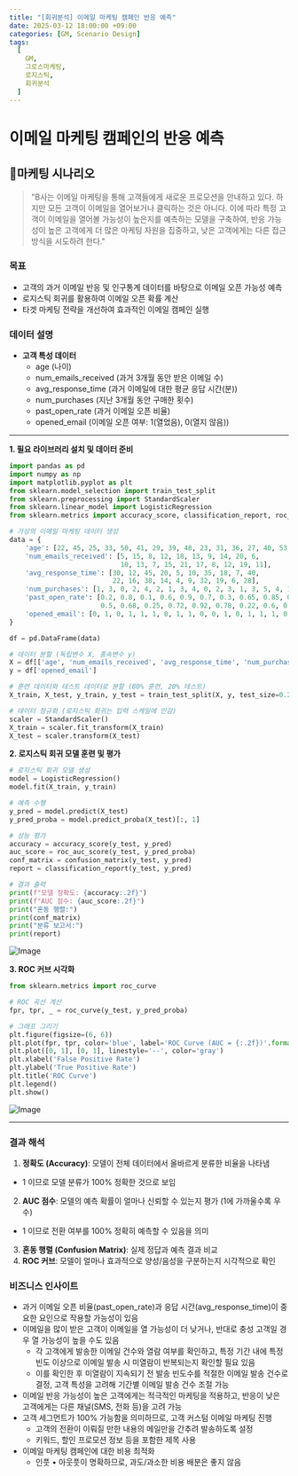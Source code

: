```yaml
---
title: "[회귀분석] 이메일 마케팅 캠페인 반응 예측"
date: 2025-03-12 18:00:00 +09:00
categories: [GM, Scenario Design]
tags:
  [
    GM,
    그로스마케팅,
    로지스틱,
    회귀분석
  ]
---
```


# **이메일 마케팅 캠페인의 반응 예측**

## **📝마케팅 시나리오**
  > "B사는 이메일 마케팅을 통해 고객들에게 새로운 프로모션을 안내하고 있다. 하지만 모든 고객이 이메일을 열어보거나 클릭하는 것은 아니다. 이에 따라 특정 고객이 이메일을 열어볼 가능성이 높은지를 예측하는 모델을 구축하여, 반응 가능성이 높은 고객에게 더 많은 마케팅 자원을 집중하고, 낮은 고객에게는 다른 접근 방식을 시도하려 한다."

### **목표**
- 고객의 과거 이메일 반응 및 인구통계 데이터를 바탕으로 이메일 오픈 가능성 예측
- 로지스틱 회귀를 활용하여 이메일 오픈 확률 계산
- 타겟 마케팅 전략을 개선하여 효과적인 이메일 캠페인 실행

### **데이터 설명**
- **고객 특성 데이터**
  - age (나이)
  - num_emails_received (과거 3개월 동안 받은 이메일 수)
  - avg_response_time (과거 이메일에 대한 평균 응답 시간(분))
  - num_purchases (지난 3개월 동안 구매한 횟수)
  - past_open_rate (과거 이메일 오픈 비율)
  - opened_email (이메일 오픈 여부: 1(열었음), 0(열지 않음))

---

**1. 필요 라이브러리 설치 및 데이터 준비**

```python
import pandas as pd
import numpy as np
import matplotlib.pyplot as plt
from sklearn.model_selection import train_test_split
from sklearn.preprocessing import StandardScaler
from sklearn.linear_model import LogisticRegression
from sklearn.metrics import accuracy_score, classification_report, roc_auc_score, confusion_matrix

# 가상의 이메일 마케팅 데이터 생성
data = {
    'age': [22, 45, 25, 33, 50, 41, 29, 39, 48, 23, 31, 36, 27, 40, 53, 44, 26, 38, 51, 30],
    'num_emails_received': [5, 15, 8, 12, 18, 13, 9, 14, 20, 6,
                            10, 13, 7, 15, 21, 17, 8, 12, 19, 11],
    'avg_response_time': [30, 12, 45, 20, 5, 10, 35, 18, 7, 40,
                          22, 16, 38, 14, 4, 9, 32, 19, 6, 28],
    'num_purchases': [1, 3, 0, 2, 4, 2, 1, 3, 4, 0, 2, 3, 1, 3, 5, 4, 1, 2, 4, 2],
    'past_open_rate': [0.2, 0.8, 0.1, 0.6, 0.9, 0.7, 0.3, 0.65, 0.85, 0.15,
                       0.5, 0.68, 0.25, 0.72, 0.92, 0.78, 0.22, 0.6, 0.88, 0.4],
    'opened_email': [0, 1, 0, 1, 1, 1, 0, 1, 1, 0, 0, 1, 0, 1, 1, 1, 0, 1, 1, 0]
}

df = pd.DataFrame(data)

# 데이터 분할 (독립변수 X, 종속변수 y)
X = df[['age', 'num_emails_received', 'avg_response_time', 'num_purchases', 'past_open_rate']]
y = df['opened_email']

# 훈련 데이터와 테스트 데이터로 분할 (80% 훈련, 20% 테스트)
X_train, X_test, y_train, y_test = train_test_split(X, y, test_size=0.2, random_state=42)

# 데이터 정규화 (로지스틱 회귀는 입력 스케일에 민감)
scaler = StandardScaler()
X_train = scaler.fit_transform(X_train)
X_test = scaler.transform(X_test)
```

**2. 로지스틱 회귀 모델 훈련 및 평가**

```python
# 로지스틱 회귀 모델 생성
model = LogisticRegression()
model.fit(X_train, y_train)

# 예측 수행
y_pred = model.predict(X_test)
y_pred_proba = model.predict_proba(X_test)[:, 1]

# 성능 평가
accuracy = accuracy_score(y_test, y_pred)
auc_score = roc_auc_score(y_test, y_pred_proba)
conf_matrix = confusion_matrix(y_test, y_pred)
report = classification_report(y_test, y_pred)

# 결과 출력
print(f"모델 정확도: {accuracy:.2f}")
print(f"AUC 점수: {auc_score:.2f}")
print("혼동 행렬:")
print(conf_matrix)
print("분류 보고서:")
print(report)
```

![Image](https://github.com/user-attachments/assets/06e27a02-daa5-4b2a-bd9d-7348c6d715b3)

**3. ROC 커브 시각화**

```python
from sklearn.metrics import roc_curve

# ROC 곡선 계산
fpr, tpr, _ = roc_curve(y_test, y_pred_proba)

# 그래프 그리기
plt.figure(figsize=(6, 6))
plt.plot(fpr, tpr, color='blue', label='ROC Curve (AUC = {:.2f})'.format(auc_score))
plt.plot([0, 1], [0, 1], linestyle='--', color='gray')
plt.xlabel('False Positive Rate')
plt.ylabel('True Positive Rate')
plt.title('ROC Curve')
plt.legend()
plt.show()

```

![Image](https://github.com/user-attachments/assets/cc3d91c8-8504-4272-83ac-c4431f861d21)

---

### **결과 해석**

1. **정확도 (Accuracy)**: 모델이 전체 데이터에서 올바르게 분류한 비율을 나타냄
  - 1 이므로 모델 분류가 100% 정확한 것으로 보임
2. **AUC 점수**: 모델의 예측 확률이 얼마나 신뢰할 수 있는지 평가 (1에 가까울수록 우수)
  - 1 이므로 전환 여부를 100% 정확히 예측할 수 있음을 의미
3. **혼동 행렬 (Confusion Matrix)**: 실제 정답과 예측 결과 비교
4. **ROC 커브**: 모델이 얼마나 효과적으로 양성/음성을 구분하는지 시각적으로 확인

### **비즈니스 인사이트**

- 과거 이메일 오픈 비율(past_open_rate)과 응답 시간(avg_response_time)이 중요한 요인으로 작용할 가능성이 있음
- 이메일을 많이 받은 고객이 이메일을 열 가능성이 더 낮거나, 반대로 충성 고객일 경우 열 가능성이 높을 수도 있음
  - 각 고객에게 발송한 이메일 건수와 열람 여부를 확인하고, 특정 기간 내에 특정 빈도 이상으로 이메일 발송 시 미열람이 반복되는지 확인할 필요 있음
  - 이를 확인한 후 미열람이 지속되기 전 발송 빈도수를 적절한 이메일 발송 건수로 결정, 고객 특성을 고려해 기간별 이메일 발송 건수 조절 가능
- 이메일 반응 가능성이 높은 고객에게는 적극적인 마케팅을 적용하고, 반응이 낮은 고객에게는 다른 채널(SMS, 전화 등)을 고려 가능
- 고객 세그먼트가 100% 가능함을 의미하므로, 고객 커스텀 이메일 마케팅 진행
  - 고객의 전환이 이뤄질 만한 내용의 메일만을 간추려 발송하도록 설정
  - 키워드, 할인 프로모션 정보 등을 포함한 제목 사용
- 이메일 마케팅 캠페인에 대한 비용 최적화
  - 인풋 • 아웃풋이 명확하므로, 과도/과소한 비용 배분은 좋지 않음